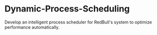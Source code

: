 # Dynamic-Process-Scheduling
 Develop an intelligent process scheduler for RedBull's system to optimize performance automatically.
